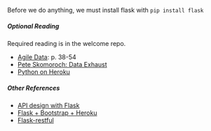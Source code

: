 Before we do anything, we must install flask with `pip install flask`  

##### Optional Reading

Required reading is in the welcome repo.  

* [Agile Data](https://drive.google.com/a/galvanize.com/file/d/0B1cm3fV8cnJwdnN1Qnk0cEJ5ZVk/view?usp=sharing): p. 38-54
* [Pete Skomoroch: Data Exhaust](http://www.slideshare.net/pskomoroch/distilling-data-exhaust)
* [Python on Heroku](https://devcenter.heroku.com/articles/getting-started-with-python)

##### Other References

* [API design with Flask](http://blog.luisrei.com/articles/rest.html)
* [Flask + Bootstrap + Heroku](http://ryaneshea.com/lightweight-python-apps-with-flask-twitter-bootstrap-and-heroku)
* [Flask-restful](http://blog.miguelgrinberg.com/post/designing-a-restful-api-using-flask-restful)
